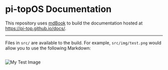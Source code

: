 # pi-topOS Documentation

This repository uses [mdBook](https://github.com/rust-lang/mdBook) to build
the documentation hosted at https://pi-top.github.io/docs/.

----

 Files in `src/` are available to the build. For example, `src/img/test.png` would allow you to use the following Markdown:
> ```markdown
![My Test Image](img/test.png)
```
